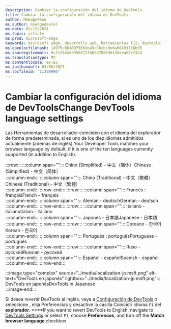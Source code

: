 ```yaml
---
description: Cambiar la configuración del idioma de DevTools.
title: Cambiar la configuración del idioma de DevTools
author: MSEdgeTeam
ms.author: msedgedevrel
ms.date: 02/12/2021
ms.topic: article
ms.prod: microsoft-edge
keywords: microsoft edge, desarrollo web, herramientas f12, devtools, localización, loc, idioma
ms.openlocfilehash: 14975c8b1807565eb45c38cbc9e6a6049171bb95
ms.sourcegitcommit: 6cf12643e9959873f8b5d785fd6158eeab74f424
ms.translationtype: MT
ms.contentlocale: es-ES
ms.lasthandoff: 03/06/2021
ms.locfileid: "11398996"
---
```

# <a name="change-devtools-language-settings"></a><span data-ttu-id="21f36-104">Cambiar la configuración del idioma de DevTools</span><span class="sxs-lookup"><span data-stu-id="21f36-104">Change DevTools language settings</span></span>  

<span data-ttu-id="21f36-105">Las Herramientas de desarrollador coinciden con el idioma del explorador de forma predeterminada, si es uno de los diez idiomas admitidos actualmente \(además de inglés\).</span><span class="sxs-lookup"><span data-stu-id="21f36-105">Your Developer Tools matches your browser language by default, if it is one of the ten languages currently supported \(in addition to English\).</span></span>  

:::row:::
   :::column span="":::
      <span data-ttu-id="21f36-106">Chino \(Simplified\) - &#20013;&#25991;&#65288;&#31616;&#20307;&#65289;</span><span class="sxs-lookup"><span data-stu-id="21f36-106">Chinese \(Simplified\) - &#20013;&#25991;&#65288;&#31616;&#20307;&#65289;</span></span>  
   :::column-end:::
   :::column span="":::
      <span data-ttu-id="21f36-107">Chino \(Traditional\) - &#20013;&#25991;&#65288;&#32321;&#39636;&#65289;</span><span class="sxs-lookup"><span data-stu-id="21f36-107">Chinese \(Traditional\) - &#20013;&#25991;&#65288;&#32321;&#39636;&#65289;</span></span>  
   :::column-end:::
:::row-end:::
:::row:::
   :::column span="":::
      <span data-ttu-id="21f36-108">Francés : fran&#231;ais</span><span class="sxs-lookup"><span data-stu-id="21f36-108">French – fran&#231;ais</span></span>  
   :::column-end:::
   :::column span="":::
      <span data-ttu-id="21f36-109">Alemán - deutsch</span><span class="sxs-lookup"><span data-stu-id="21f36-109">German - deutsch</span></span>  
   :::column-end:::
:::row-end:::
:::row:::
   :::column span="":::
      <span data-ttu-id="21f36-110">Italiano - italiano</span><span class="sxs-lookup"><span data-stu-id="21f36-110">Italian - italiano</span></span>  
   :::column-end:::
   :::column span="":::
      <span data-ttu-id="21f36-111">Japonés - &#26085;&#26412;&#35486;</span><span class="sxs-lookup"><span data-stu-id="21f36-111">Japanese - &#26085;&#26412;&#35486;</span></span>  
   :::column-end:::
:::row-end:::
:::row:::
   :::column span="":::
      <span data-ttu-id="21f36-112">Coreano - &#54620;&#44397;&#50612;</span><span class="sxs-lookup"><span data-stu-id="21f36-112">Korean - &#54620;&#44397;&#50612;</span></span>  
   :::column-end:::
   :::column span="":::
      <span data-ttu-id="21f36-113">Portugués : portugu&#234;s</span><span class="sxs-lookup"><span data-stu-id="21f36-113">Portuguese - portugu&#234;s</span></span>  
   :::column-end:::
:::row-end:::
:::row:::
   :::column span="":::
      <span data-ttu-id="21f36-114">Ruso – &#1088;&#1091;&#1089;&#1089;&#1082;&#1080;&#1081;</span><span class="sxs-lookup"><span data-stu-id="21f36-114">Russian – &#1088;&#1091;&#1089;&#1089;&#1082;&#1080;&#1081;</span></span>  
   :::column-end:::
   :::column span="":::
      <span data-ttu-id="21f36-115">Español - espa&#241;ol</span><span class="sxs-lookup"><span data-stu-id="21f36-115">Spanish - espa&#241;ol</span></span>  
   :::column-end:::
:::row-end:::  

:::image type="complex" source="../media/localization-jp.msft.png" alt-text="DevTools en japonés" lightbox="../media/localization-jp.msft.png":::
   <span data-ttu-id="21f36-117">DevTools en japonés</span><span class="sxs-lookup"><span data-stu-id="21f36-117">DevTools in Japanese</span></span>  
:::image-end:::  

<span data-ttu-id="21f36-118">Si desea revertir DevTools al inglés, vaya a [Configuración de DevTools][DevtoolsCustomizeIndexSettings] o seleccione , elija Preferencias y desactive la casilla Coincidir idioma `F1` del **explorador.** \*\*\*\*</span><span class="sxs-lookup"><span data-stu-id="21f36-118">If you want to revert DevTools to English, navigate to [DevTools Settings][DevtoolsCustomizeIndexSettings] or select `F1`, choose **Preferences**, and turn off the **Match browser language** checkbox.</span></span>  

<!-- links -->  

[DevtoolsCustomizeIndexSettings]: ./index.md#settings "Configuración: personalizar Microsoft Edge DevTools | Microsoft Docs"  
